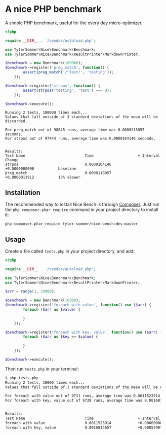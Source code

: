 A nice PHP benchmark
====================

A simple PHP benchmark, useful for the every day micro-optimizer.

```php
<?php

require __DIR__ . '/vendor/autoload.php';

use TylerSommer\Nice\Benchmark\Benchmark;
use TylerSommer\Nice\Benchmark\ResultPrinter\MarkdownPrinter;

$benchmark = new Benchmark(100000);
$benchmark->register('preg_match', function() {
        assert(preg_match('/^test/', 'testing'));
    });

$benchmark->register('strpos', function() {
        assert(strpos('testing', 'test') === 0);
    });

$benchmark->execute();
```

```
Running 2 tests, 100000 times each...
Values that fall outside of 3 standard deviations of the mean will be discarded.

For preg_match out of 98845 runs, average time was 0.0000118057 seconds.
For strpos out of 97444 runs, average time was 0.0000104146 seconds.


Results:
Test Name                          	Time                	+ Interval          	Change
strpos                             	0.0000104146        	+0.0000000000       	baseline
preg_match                         	0.0000118057        	+0.0000013912       	13% slower
```

Installation
------------

The recommended way to install Nice Bench is through [Composer](http://getcomposer.org/). Just run the 
`php composer.phar require` command in your project directory to install it:

```bash
php composer.phar require tyler-sommer/nice-bench:dev-master
```

Usage
-----

Create a file called `tests.php` in your project directory, and add:

```php
<?php

require __DIR__ . '/vendor/autoload.php';

use TylerSommer\Nice\Benchmark\Benchmark;
use TylerSommer\Nice\Benchmark\ResultPrinter\MarkdownPrinter;

$arr = range(1, 10000);

$benchmark = new Benchmark(10000);
$benchmark->register('foreach with value', function() use ($arr) {
        foreach ($arr as $value) {
        
        }
    });

$benchmark->register('foreach with key, value', function() use ($arr) {
        foreach ($arr as $key => $value) {
            
        }
    });

$benchmark->execute();
```

Then run `tests.php` in your terminal:

```bash
$ php tests.php
Running 2 tests, 10000 times each...
Values that fall outside of 3 standard deviations of the mean will be discarded.

For foreach with value out of 9711 runs, average time was 0.0011523914 seconds.
For foreach with key, value out of 9720 runs, average time was 0.0016814657 seconds.


Results:
Test Name                          	Time                	+ Interval          	Change
foreach with value                 	0.0011523914        	+0.0000000000       	baseline
foreach with key, value            	0.0016814657        	+0.0005290744       	46% slower
```